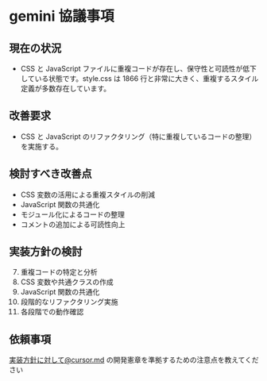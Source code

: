 # gemini 協議事項

## 現在の状況

- CSS と JavaScript ファイルに重複コードが存在し、保守性と可読性が低下している状態です。style.css は 1866 行と非常に大きく、重複するスタイル定義が多数存在しています。

## 改善要求

- CSS と JavaScript のリファクタリング（特に重複しているコードの整理）を実施する。

## 検討すべき改善点

- CSS 変数の活用による重複スタイルの削減
- JavaScript 関数の共通化
- モジュール化によるコードの整理
- コメントの追加による可読性向上

## 実装方針の検討

7. 重複コードの特定と分析
8. CSS 変数や共通クラスの作成
9. JavaScript 関数の共通化
10. 段階的なリファクタリング実施
11. 各段階での動作確認

## 依頼事項

実装方針に対して@cursor.md の開発憲章を準拠するための注意点を教えてください
